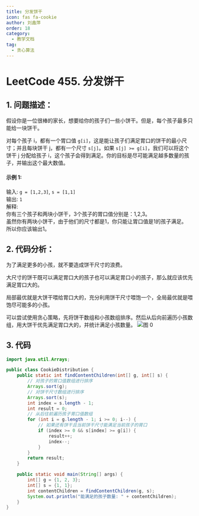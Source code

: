 ```yaml
---
title: 分发饼干
icon: fas fa-cookie
author: 刘鑫萍
order: 18
category:
  - 教学文档
tag:
  - 贪心算法
---
```


# LeetCode 455. 分发饼干

## 1. 问题描述：

假设你是一位很棒的家长，想要给你的孩子们一些小饼干。但是，每个孩子最多只能给一块饼干。

对每个孩子 i，都有一个胃口值 `g[i]`，这是能让孩子们满足胃口的饼干的最小尺寸；并且每块饼干 j，都有一个尺寸 `s[j]`。如果 `s[j] >= g[i]`，我们可以将这个饼干 j 分配给孩子 i，这个孩子会得到满足。你的目标是尽可能满足越多数量的孩子，并输出这个最大数值。

#### 示例 1:

输入: `g = [1,2,3]`, `s = [1,1]`  
输出: `1`  
解释:  
你有三个孩子和两块小饼干，3个孩子的胃口值分别是：1,2,3。  
虽然你有两块小饼干，由于他们的尺寸都是1，你只能让胃口值是1的孩子满足。  
所以你应该输出1。

## 2. 代码分析：

为了满足更多的小孩，就不要造成饼干尺寸的浪费。

大尺寸的饼干既可以满足胃口大的孩子也可以满足胃口小的孩子，那么就应该优先满足胃口大的。

局部最优就是大饼干喂给胃口大的，充分利用饼干尺寸喂饱一个，全局最优就是喂饱尽可能多的小孩。

可以尝试使用贪心策略，先将饼干数组和小孩数组排序。然后从后向前遍历小孩数组，用大饼干优先满足胃口大的，并统计满足小孩数量。
![图 0](https://oss.docs.z-xin.net/af7ce0f600abb46ece0f946d8898e5ce1f7d858a86bf3221e4389c96d8f2add5.png)  
## 3. 代码

```java
import java.util.Arrays;

public class CookieDistribution {
    public static int findContentChildren(int[] g, int[] s) {
        // 对孩子的胃口值数组进行排序
        Arrays.sort(g);
        // 对饼干尺寸数组进行排序
        Arrays.sort(s);
        int index = s.length - 1;
        int result = 0;
        // 从后往前遍历孩子胃口值数组
        for (int i = g.length - 1; i >= 0; i--) {
            // 如果还有饼干且当前饼干尺寸能满足当前孩子的胃口
            if (index >= 0 && s[index] >= g[i]) {
                result++;
                index--;
            }
        }
        return result;
    }

    public static void main(String[] args) {
        int[] g = {1, 2, 3};
        int[] s = {1, 1};
        int contentChildren = findContentChildren(g, s);
        System.out.println("能满足的孩子数量: " + contentChildren);
    }
}